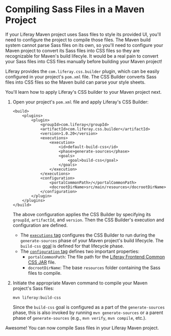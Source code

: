 # Compiling Sass Files in a Maven Project [](id=compiling-sass-files-in-a-maven-project)

If your Liferay Maven project uses Sass files to style its provided UI, you'll
need to configure the project to compile those files. The Maven build system
cannot parse Sass files on its own, so you'll need to configure your Maven
project to convert its Sass files into CSS files so they are recognizable for
Maven's build lifecyle. It would be a real pain to convert your Sass files into
CSS files manually before building your Maven project!

Liferay provides the `com.liferay.css.builder` plugin, which can be easily
configured in your project's `pom.xml` file. The CSS Builder converts Sass files
into CSS files so the Maven build can parse your style sheets.

You'll learn how to apply Liferay's CSS builder to your Maven project next.

1.  Open your project's `pom.xml` file and apply Liferay's CSS Builder:

        <build>
            <plugins>
                <plugin>
                    <groupId>com.liferay</groupId>
                    <artifactId>com.liferay.css.builder</artifactId>
                    <version>1.0.20</version>
                    <executions>
                        <execution>
                            <id>default-build-css</id>
                            <phase>generate-sources</phase>
                            <goals>
                                <goal>build-css</goal>
                            </goals>
                        </execution>
                    </executions>
                    <configuration>
                        <portalCommonPath>/</portalCommonPath>
                        <docrootDirName>src/main/resources</docrootDirName>
                    </configuration>
                </plugin>
            </plugins>
        </build>

    The above configuration applies the CSS Builder by specifying its `groupId`,
    `artifactId`, and `version`. Then the CSS Builder's execution and
    configuration are defined.

    - The
      [`executions` tag](https://maven.apache.org/guides/mini/guide-configuring-plugins.html#Using_the_executions_Tag)
      configures the CSS Builder to run during the `generate-sources` phase of
      your Maven project's build lifecycle. The `build-css`
      [goal](http://maven.apache.org/guides/introduction/introduction-to-the-lifecycle.html#A_Build_Phase_is_Made_Up_of_Plugin_Goals)
      is defined for that lifecycle phase.
    - The
      [`configuration` tag](https://maven.apache.org/pom.html#Plugins) defines
      two important properties:
        - `portalCommonPath`: The file path for the
          [Liferay Frontend Common CSS JAR](https://mvnrepository.com/artifact/com.liferay/com.liferay.frontend.css.common)
          file.
        - `docrootDirName`: The base `resources` folder containing the Sass
          files to compile.

2.  Initiate the appropriate Maven command to compile your Maven project's Sass
    files:

        mvn liferay:build-css

    Since the `build-css` goal is configured as a part of the `generate-sources`
    phase, this is also invoked by running `mvn generate-sources` or a parent
    phase of `generate-sources` (e.g., `mvn verify`, `mvn compile`, etc.).

Awesome! You can now compile Sass files in your Liferay Maven project.
